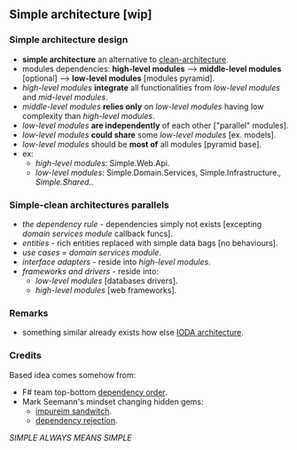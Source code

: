 
## Simple architecture [wip]

### Simple architecture design
- **simple architecture** an alternative to [clean-architecture](https://blog.cleancoder.com/uncle-bob/2012/08/13/the-clean-architecture.html).
- modules dependencies: **high-level modules** --> **middle-level modules** [optional] --> **low-level modules** [modules pyramid].
- *high-level modules* **integrate** all functionalities from *low-level modules* and *mid-level modules*.
- *middle-level modules* **relies only** on *low-level modules* having low complexity than *high-level modules*.
- *low-level modules* **are independently** of each other ["parallel" modules].
- *low-level modules* **could share** some *low-level modules* [ex. models].
- *low-level modules* should be **most of** all modules [pyramid base].
- ex:
  - *high-level modules*: Simple.Web.Api.
  - *low-level modules*: Simple.Domain.Services, Simple.Infrastructure.*, Simple.Shared.*.

### Simple-clean architectures parallels
- *the dependency rule* - dependencies simply not exists [excepting *domain services module* callback funcs].
- *entities* - rich entities replaced with simple data bags [no behaviours].
- *use cases* = *domain services module*.
- *interface adapters* - reside into *high-level modules*.
- *frameworks and drivers* - reside into:
  - *low-level modules* [databases drivers].
  - *high-level modules* [web frameworks].

### Remarks
- something similar already exists how else [IODA architecture](https://ccd-akademie.de/en/clean-architecture-vs-onion-architecture-vs-hexagonale-architektur/).

### Credits
Based idea comes somehow from:
- F# team top-bottom [dependency order](https://fsharpforfunandprofit.com/posts/recipe-part3/#how-not-to-do-it).
- Mark Seemann's mindset changing hidden gems:
  - [impureim sandwitch](https://blog.ploeh.dk/2020/03/02/impureim-sandwich/).
  - [dependency rejection](https://blog.ploeh.dk/2017/01/27/from-dependency-injection-to-dependency-rejection/).


*SIMPLE ALWAYS MEANS SIMPLE*